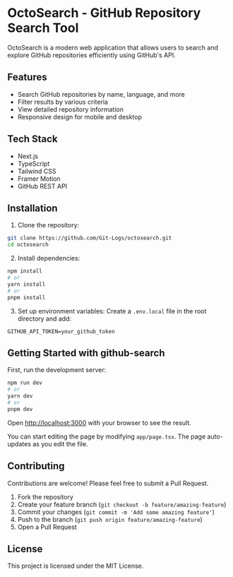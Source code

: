 # OctoSearch - GitHub Repository Search Tool

OctoSearch is a modern web application that allows users to search and explore GitHub repositories efficiently using GitHub's API.

## Features

- Search GitHub repositories by name, language, and more
- Filter results by various criteria
- View detailed repository information
- Responsive design for mobile and desktop

## Tech Stack

- Next.js
- TypeScript
- Tailwind CSS
- Framer Motion
- GitHub REST API

## Installation

1. Clone the repository:
```bash
git clone https://github.com/Git-Logs/octosearch.git
cd octosearch
```

2. Install dependencies:
```bash
npm install
# or
yarn install
# or
pnpm install
```

3. Set up environment variables:
Create a `.env.local` file in the root directory and add:
```
GITHUB_API_TOKEN=your_github_token
```

## Getting Started with github-search

First, run the development server:

```bash
npm run dev
# or
yarn dev
# or
pnpm dev
```

Open [http://localhost:3000](http://localhost:3000) with your browser to see the result.

You can start editing the page by modifying `app/page.tsx`. The page auto-updates as you edit the file.

## Contributing

Contributions are welcome! Please feel free to submit a Pull Request.

1. Fork the repository
2. Create your feature branch (`git checkout -b feature/amazing-feature`)
3. Commit your changes (`git commit -m 'Add some amazing feature'`)
4. Push to the branch (`git push origin feature/amazing-feature`)
5. Open a Pull Request

## License

This project is licensed under the MIT License.
